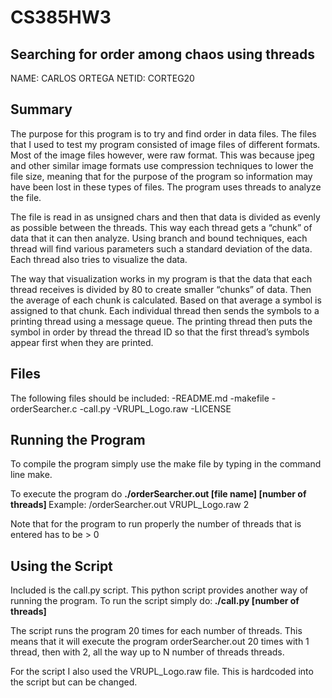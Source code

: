 CS385HW3
========

Searching for order among chaos using threads
---------------------------------------------
NAME: CARLOS ORTEGA		NETID: CORTEG20

Summary
-------


The purpose for this program is to try and find order in data files. The files that I used to test my program consisted of image files 
of different formats. Most of the image files however, were raw format. This was because jpeg and other similar image formats use 
compression techniques to lower the file size, meaning that for the purpose of the program so information may have been lost in these 
types of files. The program uses threads to analyze the file. 


The file is read in as unsigned chars and then that data is divided as evenly as possible between the threads. This way each thread 
gets a “chunk” of data that it can then analyze. Using branch and bound techniques, each thread will find various parameters such a 
standard deviation of the data. Each thread also tries to visualize the data.


The way that visualization works in my program is that the data that each thread receives is divided by 80 to create smaller “chunks” 
of data. Then the average of each chunk is calculated. Based on that average a symbol is assigned to that chunk. Each individual thread 
then sends the symbols to a printing thread using a message queue. The printing thread then puts the symbol in order by thread the 
thread ID so that the first thread’s symbols appear first when they are printed.

Files
-----
The following files should be included:
 -README.md
 -makefile
 -orderSearcher.c
 -call.py
 -VRUPL_Logo.raw
 -LICENSE

Running the Program
-------------------
To compile the program simply use the make file by typing in the command line make.

To execute the program do  <b>./orderSearcher.out [file name] [number of threads] </b>
Example: /orderSearcher.out VRUPL_Logo.raw 2

Note that for the program to run properly the number of threads that is entered has to be > 0

Using the Script
----------------
Included is the call.py script. This python script provides another way of running the program.
To run the script simply do:<b> ./call.py [number of threads]</b>

The script runs the program 20 times for each number of threads. This means that it will execute the program orderSearcher.out 20 times 
with 1 thread, then with 2, all the way up to N number of threads threads.

For the script I also used the VRUPL_Logo.raw file. This is hardcoded into the script but can be changed.





